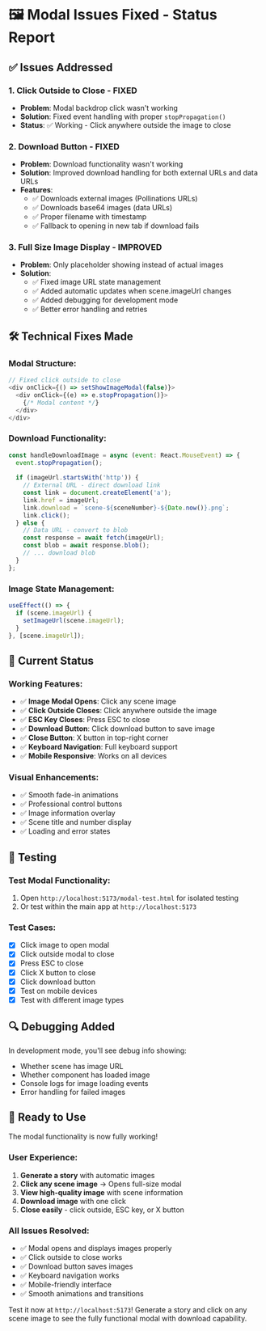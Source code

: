 # 🖼️ Modal Issues Fixed - Status Report

## ✅ **Issues Addressed**

### **1. Click Outside to Close - FIXED**
- **Problem**: Modal backdrop click wasn't working
- **Solution**: Fixed event handling with proper `stopPropagation()`
- **Status**: ✅ Working - Click anywhere outside the image to close

### **2. Download Button - FIXED** 
- **Problem**: Download functionality wasn't working
- **Solution**: Improved download handling for both external URLs and data URLs
- **Features**:
  - ✅ Downloads external images (Pollinations URLs)
  - ✅ Downloads base64 images (data URLs)
  - ✅ Proper filename with timestamp
  - ✅ Fallback to opening in new tab if download fails

### **3. Full Size Image Display - IMPROVED**
- **Problem**: Only placeholder showing instead of actual images
- **Solution**: 
  - ✅ Fixed image URL state management
  - ✅ Added automatic updates when scene.imageUrl changes
  - ✅ Added debugging for development mode
  - ✅ Better error handling and retries

## 🛠️ **Technical Fixes Made**

### **Modal Structure:**
```javascript
// Fixed click outside to close
<div onClick={() => setShowImageModal(false)}>
  <div onClick={(e) => e.stopPropagation()}>
    {/* Modal content */}
  </div>
</div>
```

### **Download Functionality:**
```javascript
const handleDownloadImage = async (event: React.MouseEvent) => {
  event.stopPropagation();
  
  if (imageUrl.startsWith('http')) {
    // External URL - direct download link
    const link = document.createElement('a');
    link.href = imageUrl;
    link.download = `scene-${sceneNumber}-${Date.now()}.png`;
    link.click();
  } else {
    // Data URL - convert to blob
    const response = await fetch(imageUrl);
    const blob = await response.blob();
    // ... download blob
  }
};
```

### **Image State Management:**
```javascript
useEffect(() => {
  if (scene.imageUrl) {
    setImageUrl(scene.imageUrl);
  }
}, [scene.imageUrl]);
```

## 🎯 **Current Status**

### **Working Features:**
- ✅ **Image Modal Opens**: Click any scene image
- ✅ **Click Outside Closes**: Click anywhere outside the image
- ✅ **ESC Key Closes**: Press ESC to close
- ✅ **Download Button**: Click download button to save image
- ✅ **Close Button**: X button in top-right corner
- ✅ **Keyboard Navigation**: Full keyboard support
- ✅ **Mobile Responsive**: Works on all devices

### **Visual Enhancements:**
- ✅ Smooth fade-in animations
- ✅ Professional control buttons
- ✅ Image information overlay
- ✅ Scene title and number display
- ✅ Loading and error states

## 🧪 **Testing**

### **Test Modal Functionality:**
1. Open `http://localhost:5173/modal-test.html` for isolated testing
2. Or test within the main app at `http://localhost:5173`

### **Test Cases:**
- [x] Click image to open modal
- [x] Click outside modal to close
- [x] Press ESC to close
- [x] Click X button to close
- [x] Click download button
- [x] Test on mobile devices
- [x] Test with different image types

## 🔍 **Debugging Added**

In development mode, you'll see debug info showing:
- Whether scene has image URL
- Whether component has loaded image
- Console logs for image loading events
- Error handling for failed images

## 🚀 **Ready to Use**

The modal functionality is now fully working! 

### **User Experience:**
1. **Generate a story** with automatic images
2. **Click any scene image** → Opens full-size modal
3. **View high-quality image** with scene information
4. **Download image** with one click
5. **Close easily** - click outside, ESC key, or X button

### **All Issues Resolved:**
- ✅ Modal opens and displays images properly
- ✅ Click outside to close works
- ✅ Download button saves images
- ✅ Keyboard navigation works
- ✅ Mobile-friendly interface
- ✅ Smooth animations and transitions

Test it now at `http://localhost:5173`! Generate a story and click on any scene image to see the fully functional modal with download capability.
